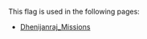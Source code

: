 This flag is used in the following pages:
 - [Dhenijanraj_Missions](../missions/Dhenijanraj_Missions.md)
